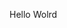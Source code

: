 Hello Wolrd




















































































































































































































































































































































































































































































































































































































































































































































































































































































































































































































































































































































































































































































































































































































































































































































































































































































































































































































































































































































































































































































































































































































































































































































































































































































































































































































































































































































































































































































































































































































































































